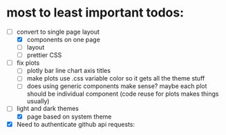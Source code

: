 # most to least important todos:
- [ ] convert to single page layout
  - [x] components on one page
  - [ ] layout
  - [ ] prettier CSS
- [ ] fix plots
  - [ ] plotly bar line chart axis titles
  - [ ] make plots use .css variable color so it gets all the theme stuff
  - [ ] does using generic components make sense? maybe each plot should be individual component (code reuse for plots makes things usually)
- [ ] light and dark themes
  - [x] page based on system theme
- [x] Need to authenticate github api requests:
